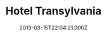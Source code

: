 ---
title: "Hotel Transylvania"
year: 2012
date: 2013-03-15T22:04:21.000Z
permalink: /almanac/movies/2013-03-15-hotel-transylvania/index.html
link: https://letterboxd.com/rknightuk/film/hotel-transylvania/
rating: 3
---